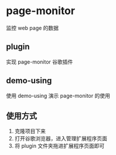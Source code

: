 # page-monitor
监控 web page 的数据

## plugin
实现 page-monitor 谷歌插件

## demo-using
使用 demo-using 演示 page-monitor 的使用

## 使用方式
1. 克隆项目下来
2. 打开谷歌浏览器，进入管理扩展程序页面
3. 将 plugin 文件夹拖进扩展程序页面即可